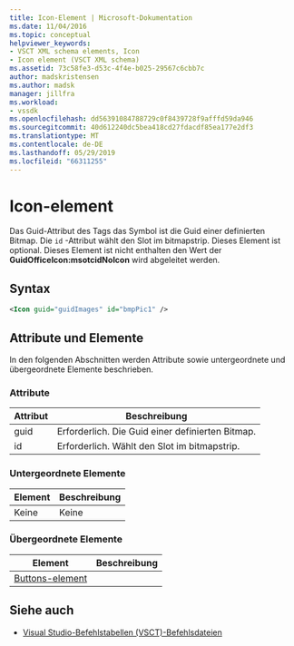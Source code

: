 ```yaml
---
title: Icon-Element | Microsoft-Dokumentation
ms.date: 11/04/2016
ms.topic: conceptual
helpviewer_keywords:
- VSCT XML schema elements, Icon
- Icon element (VSCT XML schema)
ms.assetid: 73c58fe3-d53c-4f4e-b025-29567c6cbb7c
author: madskristensen
ms.author: madsk
manager: jillfra
ms.workload:
- vssdk
ms.openlocfilehash: dd56391084788729c0f8439728f9afffd59da946
ms.sourcegitcommit: 40d612240dc5bea418cd27fdacdf85ea177e2df3
ms.translationtype: MT
ms.contentlocale: de-DE
ms.lasthandoff: 05/29/2019
ms.locfileid: "66311255"
---
```

# <a name="icon-element"></a>Icon-element
Das Guid-Attribut des Tags das Symbol ist die Guid einer definierten Bitmap. Die `id` -Attribut wählt den Slot im bitmapstrip. Dieses Element ist optional. Dieses Element ist nicht enthalten den Wert der **GuidOfficeIcon:msotcidNoIcon** wird abgeleitet werden.

## <a name="syntax"></a>Syntax

```xml
<Icon guid="guidImages" id="bmpPic1" />
```

## <a name="attributes-and-elements"></a>Attribute und Elemente
 In den folgenden Abschnitten werden Attribute sowie untergeordnete und übergeordnete Elemente beschrieben.

### <a name="attributes"></a>Attribute

|Attribut|Beschreibung|
|---------------|-----------------|
|guid|Erforderlich. Die Guid einer definierten Bitmap.|
|id|Erforderlich. Wählt den Slot im bitmapstrip.|

### <a name="child-elements"></a>Untergeordnete Elemente

|Element|Beschreibung|
|-------------|-----------------|
|Keine|Keine|

### <a name="parent-elements"></a>Übergeordnete Elemente

|Element|Beschreibung|
|-------------|-----------------|
|[Buttons-element](../extensibility/buttons-element.md)||

## <a name="see-also"></a>Siehe auch
- [Visual Studio-Befehlstabellen (VSCT)-Befehlsdateien](../extensibility/internals/visual-studio-command-table-dot-vsct-files.md)